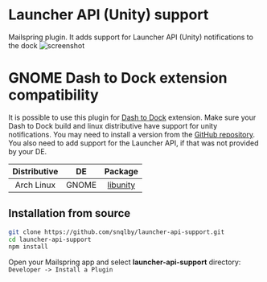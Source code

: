 # Launcher API (Unity) support
Mailspring plugin. It adds support for Launcher API (Unity) notifications to the dock
![screenshot](https://github.com/snqlby/launcher-api-support/raw/master/media/screenshot.png)

# GNOME Dash to Dock extension compatibility
It is possible to use this plugin for [Dash to Dock](https://extensions.gnome.org/extension/307/dash-to-dock/) extension. Make sure your Dash to Dock build and linux distributive have support for unity notifications. 
You may need to install a version from the [GitHub repository](https://github.com/micheleg/dash-to-dock).
You also need to add support for the Launcher API, if that was not provided by your DE.

| Distributive  | DE            |Package   |
|:-------------:|:-------------:|:--------:|
| Arch Linux    | GNOME         | [libunity](https://aur.archlinux.org/packages/libunity/) |

## Installation from source
```Bash
git clone https://github.com/snqlby/launcher-api-support.git
cd launcher-api-support
npm install
```
Open your Mailspring app and select **launcher-api-support** directory: `Developer -> Install a Plugin`
